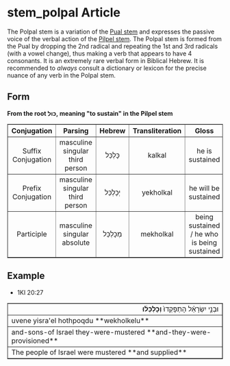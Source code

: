 # stem_polpal Article
The Polpal stem is a variation of the [Pual stem](https://git.door43.org/Door43/en-uhg/src/master/content/stem_pual/02.md) and expresses the passive voice of the verbal action of the [Pilpel stem](https://git.door43.org/Door43/en-uhg/src/master/content/stem_pilpel/02.md). The Polpal stem is formed from the Pual by dropping the 2nd radical and repeating the 1st and 3rd radicals (with a vowel change), thus making a verb that appears to have 4 consonants. It is an extremely rare verbal form in Biblical Hebrew.  It is recommended to *always* consult a dictionary or lexicon for the precise nuance of any verb in the Polpal stem. 

## Form

**From the root כּוּל, meaning "to sustain" in the Pilpel stem**
<table border="1" class="docutils">
<tr class="row-odd" align="center"><th>Conjugation</th><th>Parsing</th><th>Hebrew</th><th>Transliteration</th><th>Gloss</th>
</tr>
<tr class="row-even" align="center"><td>Suffix Conjugation</td><td>masculine singular third person</td><td>כָּלְכַּל</td><td>kalkal</td><td>he is sustained</td>
</tr>
<tr class="row-odd" align="center"><td>Prefix Conjugation</td><td>masculine singular third person</td><td>יְכָלְכַּל</td><td>yekholkal</td><td>he will be sustained</td>
</tr>
<tr class="row-even" align="center"><td>Participle</td><td>masculine singular absolute</td><td>מְכָלְכַּל</td><td>mekholkal</td><td>being sustained / he who is being sustained</td>
</tr>
</tbody>
</table>

## Example

* 1KI 20:27
<table border="1" class="docutils">
<colgroup>
<col width="100%" />
</colgroup>
<tbody valign="top">
<tr class="row-odd" align="right"><td>וּבְנֵ֣י יִשְׂרָאֵ֗ל הָתְפָּקְדוּ֙ <b>וְכָלְכְּל֔וּ</b></td>
</tr>
<tr class="row-even"><td>uvene yisra'el hothpoqdu **wekholkelu**</td>
</tr>
<tr class="row-odd"><td>and-sons-of Israel they-were-mustered **and-they-were-provisioned**</td>
</tr>
<tr class="row-even"><td>The people of Israel were mustered **and supplied**</td>
</tr>
</tbody>
</table>